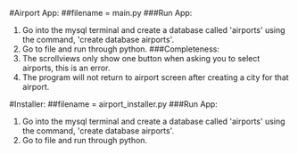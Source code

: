 #Airport App:
##filename = main.py
###Run App:
1. Go into the mysql terminal and create a database called 'airports' using the command, 'create database airports'.
2. Go to file and run through python.
###Completeness:
1. The scrollviews only show one button when asking you to select airports, this is an error.
2. The program will not return to airport screen after creating a city for that airport.

#Installer:
##filename = airport_installer.py
###Run App:
1. Go into the mysql terminal and create a database called 'airports' using the command, 'create database airports'.
2. Go to file and run through python.
